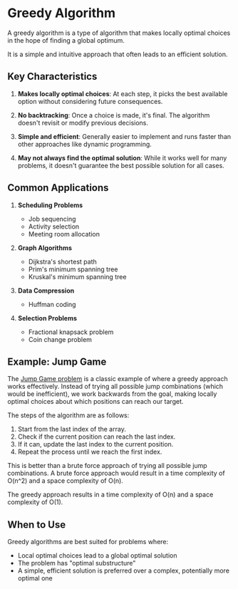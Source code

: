# Greedy Algorithm

A greedy algorithm is a type of algorithm that makes locally optimal choices in the hope of finding a global optimum.

It is a simple and intuitive approach that often leads to an efficient solution.

## Key Characteristics

1. **Makes locally optimal choices**: At each step, it picks the best available option without considering future consequences.

2. **No backtracking**: Once a choice is made, it's final. The algorithm doesn't revisit or modify previous decisions.

3. **Simple and efficient**: Generally easier to implement and runs faster than other approaches like dynamic programming.

4. **May not always find the optimal solution**: While it works well for many problems, it doesn't guarantee the best possible solution for all cases.

## Common Applications

1. **Scheduling Problems**
   - Job sequencing
   - Activity selection
   - Meeting room allocation

2. **Graph Algorithms**
   - Dijkstra's shortest path
   - Prim's minimum spanning tree
   - Kruskal's minimum spanning tree

3. **Data Compression**
   - Huffman coding

4. **Selection Problems**
   - Fractional knapsack problem
   - Coin change problem

## Example: Jump Game

The [Jump Game problem](../javascript/leetcode.md) is a classic example of where a greedy approach works effectively. Instead of trying all possible jump combinations (which would be inefficient), we work backwards from the goal, making locally optimal choices about which positions can reach our target.

The steps of the algorithm are as follows:

1. Start from the last index of the array.
2. Check if the current position can reach the last index.
3. If it can, update the last index to the current position.
4. Repeat the process until we reach the first index.

This is better than a brute force approach of trying all possible jump combinations.
A brute force approach would result in a time complexity of O(n^2) and a space complexity of O(n).

The greedy approach results in a time complexity of O(n) and a space complexity of O(1).


## When to Use

Greedy algorithms are best suited for problems where:

- Local optimal choices lead to a global optimal solution
- The problem has "optimal substructure"
- A simple, efficient solution is preferred over a complex, potentially more optimal one
